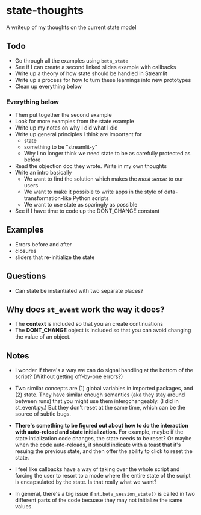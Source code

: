 # state-thoughts

A writeup of my thoughts on the current state model

## Todo

- Go through all the examples using `beta_state`
- See if I can create a second linked slides example with callbacks
- Write up a theory of how state should be handled in Streamlit
- Write up a process for how to turn these learnings into new prototypes
- Clean up everything below

### Everything below

- Then put together the second example
- Look for more examples from the state example
- Write up my notes on why I did what I did
- Write up general principles I think are important for 
    - state
    - something to be "streamlit-y"
    - Why I no longer think we need state to be as carefully protected as
      before
- Read the objection doc they wrote. Write in my own thoughts
- Write an intro basically
    - We want to find the solution which makes the *most sense* to our users
    - We want to make it possible to write apps in the style of 
      data-transformation-like Python scripts
    - We want to use state as sparingly as possible
- See if I have time to code up the DONT_CHANGE constant

## Examples

- Errors before and after 
- closures
- sliders that re-initialize the state

## Questions

- Can state be instantiated with two separate places?

## Why does `st_event` work the way it does?

- The **context** is included so that you an create continuations
- The **DONT_CHANGE** object is included so that you can avoid changing
  the value of an object.

## Notes

- I wonder if there's a way we can do signal handling at the bottom of the 
  script? (Without getting off-by-one errors?)
  
- Two similar concepts are (1) global variables in imported packages, and (2)
  state. They have similar enough semantics (aka they stay around between runs)
  that you might use them intergchangeably. (I did in st_event.py.) But they
  don't reset at the same time, which can be the source of subtle bugs.

- **There's something to be figured out about how to do the interaction with
  auto-reload and state initialization.** For example, maybe if the state
  intialization code changes, the state needs to be reset? Or maybe when the
  code auto-reloads, it should indicate with a toast that it's resuing the
  previous state, and then offer the ability to click to reset the state.

- I feel like callbacks have a way of taking over the whole script and forcing
  the user to resort to a mode where the entire state of the script is
  encapsulated by the state. Is that really what we want?

- In general, there's a big issue if `st.beta_session_state()` is called in two
  different parts of the code becuase they may not initialize the same values.

